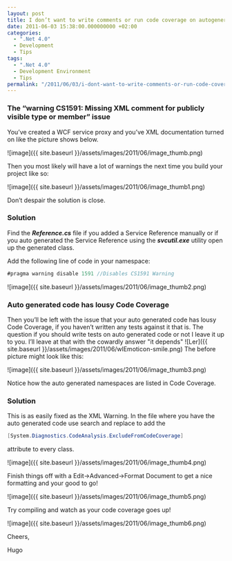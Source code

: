 ```yaml
---
layout: post
title: I don’t want to write comments or run code coverage on autogenerated code
date: 2011-06-03 15:38:00.000000000 +02:00
categories:
  - ".Net 4.0"
  - Development
  - Tips
tags:
  - ".Net 4.0"
  - Development Environment
  - Tips
permalink: "/2011/06/03/i-dont-want-to-write-comments-or-run-code-coverage-on-autogenerated-code/"
---
```


### The “warning CS1591: Missing XML comment for publicly visible type or member” issue

You’ve created a WCF service proxy and you’ve XML documentation turned on like the picture shows below.

![image]({{ site.baseurl }}/assets/images/2011/06/image_thumb.png)

Then you most likely will have a lot of warnings the next time you build your project like so:

![image]({{ site.baseurl }}/assets/images/2011/06/image_thumb1.png)

Don’t despair the solution is close.

### Solution

Find the _**Reference.cs**_ file if you added a Service Reference manually or if you auto generated the Service Reference using the _**svcutil.exe**_ utility open up the generated class.

Add the following line of code in your namespace:

```cs
#pragma warning disable 1591 //Disables CS1591 Warning
```

![image]({{ site.baseurl }}/assets/images/2011/06/image_thumb2.png)

### Auto generated code has lousy Code Coverage

Then you’ll be left with the issue that your auto generated code has lousy Code Coverage, if you haven’t written any tests against it that is. The question if you should write tests on auto generated code or not I leave it up to you. I’ll leave at that with the cowardly answer "it depends" ![Ler]({{ site.baseurl }}/assets/images/2011/06/wlEmoticon-smile.png) The before picture might look like this:

![image]({{ site.baseurl }}/assets/images/2011/06/image_thumb3.png)

Notice how the auto generated namespaces are listed in Code Coverage.

### Solution

This is as easily fixed as the XML Warning. In the file where you have the auto generated code use search and replace to add the

```cs
[System.Diagnostics.CodeAnalysis.ExcludeFromCodeCoverage]
```

attribute to every class.

![image]({{ site.baseurl }}/assets/images/2011/06/image_thumb4.png)

Finish things off with a Edit->Advanced->Format Document to get a nice formatting and your good to go!

![image]({{ site.baseurl }}/assets/images/2011/06/image_thumb5.png)

Try compiling and watch as your code coverage goes up!

![image]({{ site.baseurl }}/assets/images/2011/06/image_thumb6.png)

Cheers,

Hugo
